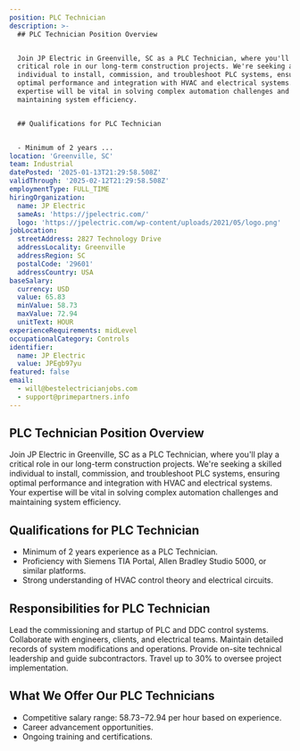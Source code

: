 ```yaml
---
position: PLC Technician
description: >-
  ## PLC Technician Position Overview


  Join JP Electric in Greenville, SC as a PLC Technician, where you'll play a
  critical role in our long-term construction projects. We're seeking a skilled
  individual to install, commission, and troubleshoot PLC systems, ensuring
  optimal performance and integration with HVAC and electrical systems. Your
  expertise will be vital in solving complex automation challenges and
  maintaining system efficiency.


  ## Qualifications for PLC Technician


  - Minimum of 2 years ...
location: 'Greenville, SC'
team: Industrial
datePosted: '2025-01-13T21:29:58.508Z'
validThrough: '2025-02-12T21:29:58.508Z'
employmentType: FULL_TIME
hiringOrganization:
  name: JP Electric
  sameAs: 'https://jpelectric.com/'
  logo: 'https://jpelectric.com/wp-content/uploads/2021/05/logo.png'
jobLocation:
  streetAddress: 2827 Technology Drive
  addressLocality: Greenville
  addressRegion: SC
  postalCode: '29601'
  addressCountry: USA
baseSalary:
  currency: USD
  value: 65.83
  minValue: 58.73
  maxValue: 72.94
  unitText: HOUR
experienceRequirements: midLevel
occupationalCategory: Controls
identifier:
  name: JP Electric
  value: JPEgb97yu
featured: false
email:
  - will@bestelectricianjobs.com
  - support@primepartners.info
---
```




## PLC Technician Position Overview

Join JP Electric in Greenville, SC as a PLC Technician, where you'll play a critical role in our long-term construction projects. We're seeking a skilled individual to install, commission, and troubleshoot PLC systems, ensuring optimal performance and integration with HVAC and electrical systems. Your expertise will be vital in solving complex automation challenges and maintaining system efficiency.

## Qualifications for PLC Technician

- Minimum of 2 years experience as a PLC Technician.
- Proficiency with Siemens TIA Portal, Allen Bradley Studio 5000, or similar platforms.
- Strong understanding of HVAC control theory and electrical circuits.

## Responsibilities for PLC Technician

Lead the commissioning and startup of PLC and DDC control systems. Collaborate with engineers, clients, and electrical teams. Maintain detailed records of system modifications and operations. Provide on-site technical leadership and guide subcontractors. Travel up to 30% to oversee project implementation.

## What We Offer Our PLC Technicians

- Competitive salary range: $58.73-$72.94 per hour based on experience.
- Career advancement opportunities.
- Ongoing training and certifications.